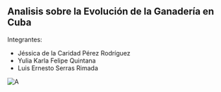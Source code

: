 ## Analisis sobre la Evolución de la Ganadería en Cuba
Integrantes:
<r>
* Jéssica de la Caridad Pérez Rodríguez
* Yulia Karla Felipe Quintana
* Luis Ernesto Serras Rimada
  
![A](https://github.com/LFrench03/Proyecto_Final/blob/main/data/img/cow.jpeg)
